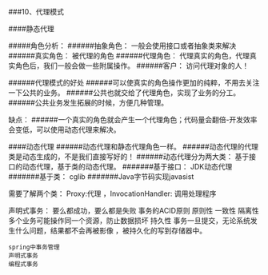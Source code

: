###10、代理模式


####静态代理

#####角色分析： 
######抽象角色： 一般会使用接口或者抽象类来解决
######真实角色： 被代理的角色
######代理角色： 代理真实的角色，代理真实角色后，我们一般会做一些附属操作。
######客户： 访问代理对象的人！


######代理模式的好处
######可以使真实的角色操作更加的纯粹，不用去关注一下公共的业务。
######公共也就交给了代理角色，实现了业务的分工。
######公共业务发生拓展的时候，方便几种管理。

缺点： 
######一个真实的角色就会产生一个代理角色；代码量会翻倍-开发效率会变低，可以使用动态代理来解决。

####动态代理
######动态代理和静态代理角色一样。
######动态代理的代理类是动态生成的，不是我们直接写好的！
######动态代理分为两大类： 基于接口的动态代理，基于类的动态代理。
#######基于接口： JDK动态代理
#######基于类： cglib
#######Java字节码实现javasist


需要了解两个类： Proxy:代理  ，InvocationHandler: 调用处理程序


声明式事务： 
要么都成功，要么都是失败
事务的ACID原则
    原则性
    一致性
    隔离性
       多个业务可能操作同一个资源，防止数据损坏
    持久性
    事务一旦提交，无论系统发生什么问题，结果都不会再被影像
    ，被持久化的写到存储器中。
    
    spring中事务管理
    声明式事务
    编程式事务





 









